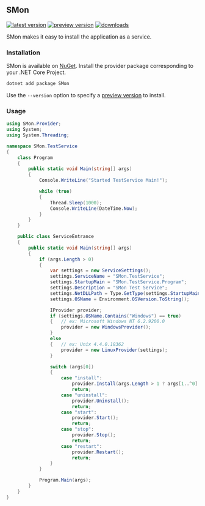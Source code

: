 SMon
--------------------
[![latest version](https://img.shields.io/nuget/v/SMon)](https://www.nuget.org/packages/SMon) [![preview version](https://img.shields.io/nuget/v/SMon)](https://www.nuget.org/packages/SMon/absoluteLatest) [![downloads](https://img.shields.io/nuget/dt/SMon)](https://www.nuget.org/packages/SMon)

SMon makes it easy to install the application as a service.

### Installation

SMon is available on [NuGet](https://www.nuget.org/packages/SMon). Install the provider package corresponding to your .NET Core Project.

```sh
dotnet add package SMon
```

Use the `--version` option to specify a [preview version](https://www.nuget.org/packages/SMon/absoluteLatest) to install.

### Usage

```cs
using SMon.Provider;
using System;
using System.Threading;

namespace SMon.TestService
{
    class Program
    {
        public static void Main(string[] args)
        {
            Console.WriteLine("Started TestService Main!");

            while (true)
            {
                Thread.Sleep(1000);
                Console.WriteLine(DateTime.Now);
            }
        }
    }

    public class ServiceEntrance
    {
        public static void Main(string[] args)
        {
            if (args.Length > 0)
            {
                var settings = new ServiceSettings();
                settings.ServiceName = "SMon.TestService";
                settings.StartupMain = "SMon.TestService.Program";
                settings.Description = "SMon Test Service";
                settings.NetDLLPath = Type.GetType(settings.StartupMain).Assembly.Location;
                settings.OSName = Environment.OSVersion.ToString();

                IProvider provider;
                if (settings.OSName.Contains("Windows") == true)
                {   // ex: Microsoft Windows NT 6.2.9200.0
                    provider = new WindowsProvider();
                }
                else
                {   // ex: Unix 4.4.0.18362
                    provider = new LinuxProvider(settings);
                }

                switch (args[0])
                {
                    case "install":
                        provider.Install(args.Length > 1 ? args[1..^0] : null);
                        return;
                    case "uninstall":
                        provider.Uninstall();
                        return;
                    case "start":
                        provider.Start();
                        return;
                    case "stop":
                        provider.Stop();
                        return;
                    case "restart":
                        provider.Restart();
                        return;
                }
            }

            Program.Main(args);
        }
    }
}

```
